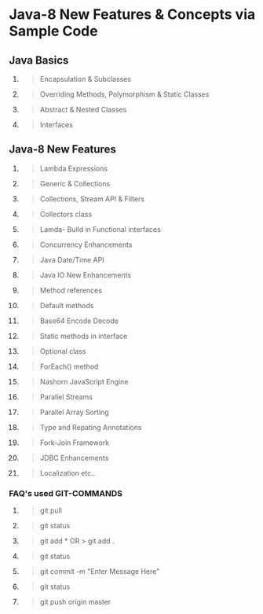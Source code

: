 # Java-8 New Features & Concepts via Sample Code

## Java Basics
1. > Encapsulation & Subclasses
2. > Overriding Methods, Polymorphism & Static Classes
3. > Abstract & Nested Classes
4. > Interfaces

## Java-8 New Features
1. > Lambda Expressions
2. > Generic & Collections
3. > Collections, Stream API & Filters
4. > Collectors class
5. > Lamda- Build in Functional interfaces
6. > Concurrency Enhancements
7. > Java Date/Time API
8. > Java IO New Enhancements
9. > Method references
10. > Default methods
11. > Base64 Encode Decode
12. > Static methods in interface
13. > Optional class
14. > ForEach() method
15. > Nashorn JavaScript Engine
16. > Parallel Streams
17. > Parallel Array Sorting
18. > Type and Repating Annotations
19. > Fork-Join Framework
20. > JDBC Enhancements
21. > Localization
etc..


### FAQ's used GIT-COMMANDS
1. > git pull
2. > git status
3. > git add \* OR > git add .
4. > git status
5. > git commit -m "Enter Message Here"
6. > git status
7. > git push origin master
